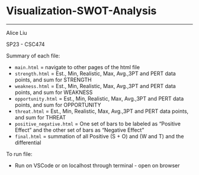# Visualization-SWOT-Analysis
---

Alice Liu

SP23 - CSC474

Summary of each file:
- `main.html` = navigate to other pages of the html file
- `strength.html` = Est., Min, Realistic, Max, Avg.,3PT and PERT data points, and sum for STRENGTH
- `weakness.html` = Est., Min, Realistic, Max, Avg.,3PT and PERT data points, and sum for WEAKNESS
- `opportunity.html` = Est., Min, Realistic, Max, Avg.,3PT and PERT data points, and sum for OPPORTUNITY
- `threat.html` = Est., Min, Realistic, Max, Avg.,3PT and PERT data points, and sum for THREAT
- `positive_negative.html` = One set of bars to be labeled as “Positive Effect” and the other set of bars as “Negative Effect” 
- `final.html` = summation of all Positive (S + O) and (W and T) and the differential

To run file:
- Run on VSCode or on localhost through terminal - open on browser